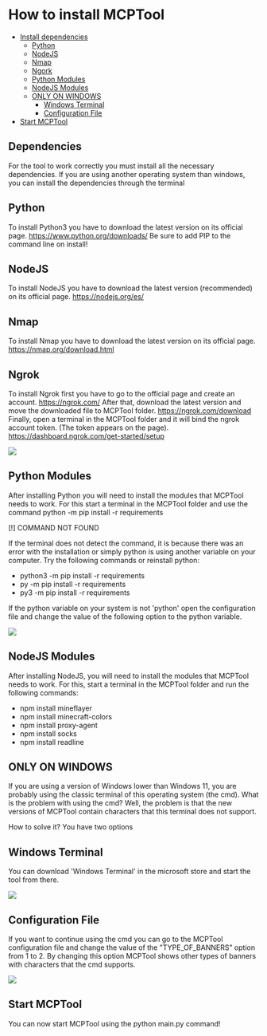 # How to install MCPTool

- [Install dependencies](#dependencies)
  - [Python](#python)
  - [NodeJS](#nodejs)
  - [Nmap](#nmap)
  - [Ngork](#ngrok)
  - [Python Modules](#python-modules)
  - [NodeJS Modules](#nodejs-modules)
  - [ONLY ON WINDOWS](#only-on-windows)
    - [Windows Terminal](#windows-terminal)
    - [Configuration File](#configuration-file)
- [Start MCPTool](#start-mcptool)


## Dependencies

For the tool to work correctly you must install all the necessary dependencies. 
If you are using another operating system than windows, you can install the dependencies through the terminal

## Python

To install Python3 you have to download the latest version on its official page. https://www.python.org/downloads/
Be sure to add PIP to the command line on install!

## NodeJS

To install NodeJS you have to download the latest version (recommended) on its official page. https://nodejs.org/es/

## Nmap

To install Nmap you have to download the latest version on its official page. https://nmap.org/download.html

## Ngrok

To install Ngrok first you have to go to the official page and create an account. https://ngrok.com/
After that, download the latest version and move the downloaded file to MCPTool folder. https://ngrok.com/download 
Finally, open a terminal in the MCPTool folder and it will bind the ngrok account token. (The token appears on the page). https://dashboard.ngrok.com/get-started/setup

<img src="https://i.imgur.com/S9w22Vw.png">

## Python Modules

After installing Python you will need to install the modules that MCPTool needs to work. 
For this start a terminal in the MCPTool folder and use the command python -m pip install -r requirements

[!] COMMAND NOT FOUND

If the terminal does not detect the command, it is because there was an error with the installation or simply python is using another variable on your computer. 
Try the following commands or reinstall python:

- python3 -m pip install -r requirements
- py -m pip install -r requirements
- py3 -m pip install -r requirements

If the python variable on your system is not 'python' open the configuration file and change the value of the following option to the python variable.

<img src="https://i.imgur.com/aTbEvW4.png">

## NodeJS Modules

After installing NodeJS, you will need to install the modules that MCPTool needs to work.
For this, start a terminal in the MCPTool folder and run the following commands:

 - npm install mineflayer
 - npm install minecraft-colors
 - npm install proxy-agent
 - npm install socks
 - npm install readline

## ONLY ON WINDOWS

If you are using a version of Windows lower than Windows 11, you are probably using the classic terminal of this operating system (the cmd).
What is the problem with using the cmd? Well, the problem is that the new versions of MCPTool contain characters that this terminal does not support.

How to solve it? You have two options

## Windows Terminal

You can download 'Windows Terminal' in the microsoft store and start the tool from there.

<img src="https://i.imgur.com/L6RLv2y.png">

## Configuration File

If you want to continue using the cmd you can go to the MCPTool configuration file and change the value of the "TYPE_OF_BANNERS" option from 1 to 2. By changing this option MCPTool shows other types of banners with characters that the cmd supports.

<img src="https://i.imgur.com/AUjPj2W.png">

## Start MCPTool

You can now start MCPTool using the python main.py command!

